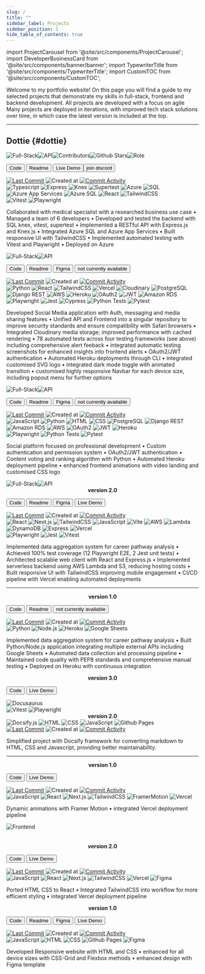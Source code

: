 ```yaml
---
slug: /
title: ""
sidebar_label: Projects
sidebar_position: 1
hide_table_of_contents: true
---
```


import ProjectCarousel from '@site/src/components/ProjectCarousel';
import DeveloperBusinessCard from '@site/src/components/banner/banner';
import TypewriterTitle from '@site/src/components/TypewriterTitle';
import CustomTOC from '@site/src/components/CustomTOC';

<DeveloperBusinessCard />

Welcome to my portfolio website! On this page you will find a guide to my selected projects that demonstrate my skills in full-stack, frontend and backend development. All projects are developed with a focus on agile Many projects are deployed in iterations, with improved tech stack solutions over time, in which case the latest version is included at the top.

<CustomTOC />

***

## Dottie {#dottie}

<div className="header-badges">
<img src="https://img.shields.io/badge/Full--Stack-1C1C1C" alt="Full-Stack" /><img src="https://img.shields.io/badge/API-1C1C1C" alt="API" /><img src="https://img.shields.io/github/contributors/lmcrean/dottie" alt="Contributors" /><img src="https://img.shields.io/github/stars/lmcrean/dottie" alt="Github Stars" /><img src="https://img.shields.io/badge/Role-SQL_&_Express_lead,_Code_Reviewer-blue" alt="Role" />
</div>

<section>

<ProjectCarousel projectKey="dottie" />

</section>  

<section>

<a href="https://github.com/lmcrean/dottie" target="_blank"><button className="code-btn"><i className="fa fa-code"></i> Code </button></a> <a href="https://github.com/lmcrean/dottie" target="_blank"><button className="readme-btn"><i className="fa fa-book"></i> Readme </button></a> <a href="https://dottie-lmcreans-projects.vercel.app/" target="_blank"><button className="live-demo-btn"><i className="fa fa-play"></i> Live Demo </button></a><a href="https://discord.gg/FRxFFgU4cq" target="_blank"><button className="discord-btn"><i className="fa fa-brands fa-discord"></i> join discord </button></a>

<div className="github-badges"></div>
<a href="https://github.com/lmcrean/dottie"><img src="https://img.shields.io/github/last-commit/lmcrean/dottie?color=blue" alt="Last Commit" /></a>
<img src="https://img.shields.io/github/created-at/lmcrean/dottie?color=blue" alt="Created at" />
<a href="https://github.com/lmcrean/dottie/commits/main"><img src="https://img.shields.io/github/commit-activity/t/lmcrean/dottie?color=blue" alt="Commit Activity" /></a>
</div>

<div className="tech-badges">
<img src="https://img.shields.io/badge/Typescript-1C1C1C?&logo=typescript&logoColor=white" alt="Typescript" />
<img src="https://img.shields.io/badge/Express-1C1C1C?&logo=express&logoColor=white" alt="Express" />
<img src="https://img.shields.io/badge/Knex-1C1C1C?&logo=knex&logoColor=white" alt="Knex" />
<img src="https://img.shields.io/badge/Supertest-1C1C1C?&logo=supertest&logoColor=white" alt="Supertest" />
<img src="https://img.shields.io/badge/Azure-1C1C1C?&logo=windows&logoColor=white" alt="Azure" />
<img src="https://img.shields.io/badge/SQL-1C1C1C?&logo=sql&logoColor=white" alt="SQL" />
<img src="https://img.shields.io/badge/Azure_App_Services-1C1C1C?&logo=windows&logoColor=white" alt="Azure App Services" />
<img src="https://img.shields.io/badge/Azure_SQL-1C1C1C?&logo=windows&logoColor=white" alt="Azure SQL" />
<img src="https://img.shields.io/badge/React-1C1C1C?&logo=react&logoColor=white" alt="React" />
<img src="https://img.shields.io/badge/TailwindCSS-1C1C1C?&logo=tailwind-css&logoColor=white" alt="TailwindCSS" />
</div>

<div className="test-badges">
<img src="https://img.shields.io/badge/Vitest-303_Passed-blue?style=flat-square&logo=vitest&logoColor=white" alt="Vitest" />
<img src="https://img.shields.io/badge/Playwright-40_Passed-blue?style=flat-square&logo=playwright&logoColor=white" alt="Playwright" />
</div>

Collaborated with medical specialist with a researched business use case • Managed a team of 6 developers • Developed and tested the backend with SQL knex, vitest, supertest • Implemented a RESTful API with Express.js and Knex.js • Integrated Azure SQL and Azure App Services • Built responsive UI with TailwindCSS • Implemented automated testing with Vitest and Playwright • Deployed on Azure

</section>



<div className="screenshot-project-element">

<TypewriterTitle text="Odyssey" level="h2" className="project-title" id="odyssey" delay={300} speed={100} />

<div className="header-badges">
<img src="https://img.shields.io/badge/Full--Stack-1C1C1C" alt="Full-Stack" /><img src="https://img.shields.io/badge/API-1C1C1C" alt="API" />
</div>

<section>

<ProjectCarousel projectKey="odyssey" />

<section>

<a href="https://github.com/lmcrean/odyssey-api" target="_blank"><button className="code-btn"><i className="fa fa-code"></i> Code </button></a> <a href="https://odyssey-docs.lauriecrean.dev" target="_blank"><button className="readme-btn"><i className="fa fa-book"></i> Readme </button></a> <a href="https://www.figma.com/design/E9mOo72sSEqIjSplAMipFE/Odyssey?node-id=0-1&t=90jvE8D1JwHqgqVY-1" target="_blank"><button className="figma-btn"><i className="fa fa-brands fa-figma"></i> Figma </button></a> <button className="live-demo-btn"><i className="fa fa-lock"></i> not currently available </button>

<div className="github-badges">
<a href="https://github.com/lmcrean/odyssey-api"><img src="https://img.shields.io/github/last-commit/lmcrean/odyssey-api?color=blue" alt="Last Commit" /></a>
<img src="https://img.shields.io/github/created-at/lmcrean/odyssey-api?color=blue" alt="Created at" />
<a href="https://github.com/lmcrean/odyssey-api/commits/main"><img src="https://img.shields.io/github/commit-activity/t/lmcrean/odyssey-api?color=blue" alt="Commit Activity" /></a>
</div>

<div className="tech-badges">
<img src="https://img.shields.io/badge/Python-1C1C1C?&logo=python&logoColor=white" alt="Python" />
<img src="https://img.shields.io/badge/React-1C1C1C?&logo=react&logoColor=white" alt="React" />
<img src="https://img.shields.io/badge/TailwindCSS-1C1C1C?&logo=tailwind-css&logoColor=white" alt="TailwindCSS" />
<img src="https://img.shields.io/badge/Vercel-1C1C1C?&logo=vercel&logoColor=white" alt="Vercel" />
<img src="https://img.shields.io/badge/Cloudinary-1C1C1C?&logo=cloudinary&logoColor=white" alt="Cloudinary" />
<img src="https://img.shields.io/badge/PostgreSQL-1C1C1C?&logo=postgresql&logoColor=white" alt="PostgreSQL" />
<img src="https://img.shields.io/badge/Django_REST-1C1C1C?&logo=django&logoColor=white" alt="Django REST" />
<img src="https://img.shields.io/badge/AWS-1C1C1C?&logo=amazon&logoColor=white" alt="AWS" />
<img src="https://img.shields.io/badge/Heroku-1C1C1C?&logo=heroku&logoColor=white" alt="Heroku" />
<img src="https://img.shields.io/badge/OAuth2-1C1C1C?&logo=oauth&logoColor=white" alt="OAuth2" />
<img src="https://img.shields.io/badge/JWT-1C1C1C?&logo=json-web-token&logoColor=white" alt="JWT" />
<img src="https://img.shields.io/badge/Amazon_RDS-1C1C1C?&logo=amazon&logoColor=white" alt="Amazon RDS" />
</div>

<div className="test-badges">
<img src="https://img.shields.io/badge/Playwright-32_Passed-blue?style=flat-square&logo=playwright&logoColor=white" alt="Playwright" />
<img src="https://img.shields.io/badge/Jest-5_Passed-blue?style=flat-square&logo=jest&logoColor=white" alt="Jest" />
<img src="https://img.shields.io/badge/Cypress-3_passed-blue?style=flat-square&logo=cypress&logoColor=white" alt="Cypress" />
<img src="https://img.shields.io/badge/Python-38_Passed-blue?style=flat-square&logo=python&logoColor=white" alt="Python Tests" />
<img src="https://img.shields.io/badge/Pytest-20_Passed-blue?style=flat-square&logo=pytest&logoColor=white" alt="Pytest" />
</div>

Developed Social Media application with Auth, messaging and media sharing features • Unified API and Frontend into a singular repository to improve security standards and ensure compatibility with Safari browsers • Integrated Cloudinary media storage; improved performance with cached rendering • 78 automated tests across four testing frameworks (see above) including comprehensive alert feeback • integrated automatic testing screenshots for enhanced insights into frontend alerts • OAuth2/JWT authentication • Automated Heroku deployments through CLI • integrated customised SVG logo • integrated dark mode toggle with animated transition  • customised highly responsive Navbar for each device size, including popout menu for further options 

</section>
</section>

</div>


<TypewriterTitle text="Coach Matrix" level="h2" className="project-title" id="coach-matrix" delay={200} speed={90} />

<div className="header-badges">
<img src="https://img.shields.io/badge/Full--Stack-1C1C1C" alt="Full-Stack" /><img src="https://img.shields.io/badge/API-1C1C1C" alt="API" />
</div>

<section>

<ProjectCarousel projectKey="coachmatrix" />

<section>

<a href="https://github.com/lmcrean/coach-matrix" target="_blank"><button className="code-btn"><i className="fa fa-code"></i> Code </button></a> <a href="https://github.com/lmcrean/coach-matrix" target="_blank"><button className="readme-btn"><i className="fa fa-book"></i> Readme </button></a> <a href="https://www.figma.com/design/jXT4Bi1WXVwYG4daO3Yczi/Coach-Matrix?node-id=1-89&t=J0AI0eKKLWvVg5Lj-1" target="_blank"><button className="figma-btn"><i className="fa fa-brands fa-figma"></i> Figma </button></a> <button className="live-demo-btn"><i className="fa fa-lock"></i> not currently available </button>

<div className="github-badges">
<a href="https://github.com/lmcrean/coach-matrix"><img src="https://img.shields.io/github/last-commit/lmcrean/coach-matrix?color=blue" alt="Last Commit" /></a>
<img src="https://img.shields.io/github/created-at/lmcrean/coach-matrix?color=blue" alt="Created at" />
<a href="https://github.com/lmcrean/coach-matrix/commits/main"><img src="https://img.shields.io/github/commit-activity/t/lmcrean/coach-matrix?color=blue" alt="Commit Activity" /></a>
</div>

<div className="tech-badges">
<img src="https://img.shields.io/badge/JavaScript-1C1C1C?&logo=javascript&logoColor=white" alt="JavaScript" />
<img src="https://img.shields.io/badge/Python-1C1C1C?&logo=python&logoColor=white" alt="Python" />
<img src="https://img.shields.io/badge/HTML-1C1C1C?&logo=html5&logoColor=white" alt="HTML" />
<img src="https://img.shields.io/badge/CSS-1C1C1C?&logo=css3&logoColor=white" alt="CSS" />
<img src="https://img.shields.io/badge/PostgreSQL-1C1C1C?&logo=postgresql&logoColor=white" alt="PostgreSQL" />
<img src="https://img.shields.io/badge/Django_REST-1C1C1C?&logo=django&logoColor=white" alt="Django REST" />
<img src="https://img.shields.io/badge/Amazon_RDS-1C1C1C?&logo=amazon&logoColor=white" alt="Amazon RDS" />
<img src="https://img.shields.io/badge/AWS-1C1C1C?&logo=amazon&logoColor=white" alt="AWS" />
<img src="https://img.shields.io/badge/OAuth2-1C1C1C?&logo=python&logoColor=white" alt="OAuth2" />
<img src="https://img.shields.io/badge/JWT-1C1C1C?&logo=json&logoColor=white" alt="JWT" />
<img src="https://img.shields.io/badge/Heroku-1C1C1C?&logo=heroku&logoColor=white" alt="Heroku" />
</div>

<div className="test-badges">
<img src="https://img.shields.io/badge/Playwright-3_Passed-blue?style=flat-square&logo=playwright&logoColor=white" alt="Playwright" />
<img src="https://img.shields.io/badge/Python-4_Passed-blue?style=flat-square&logo=python&logoColor=white" alt="Python Tests" />
<img src="https://img.shields.io/badge/Pytest-6_Passed-blue?style=flat-square&logo=pytest&logoColor=white" alt="Pytest" />
</div>

Social platform focused on professional development • Custom authentication and permission system • OAuth2/JWT authentication • Content voting and ranking algorithm with Python • Automated Heroku deployment pipeline  • enhanced frontend animations with video landing and customised CSS logo 

</section>
</section>



<TypewriterTitle text="Steam Report" level="h2" className="project-title" id="steam-report" delay={250} speed={110} />

<div className="header-badges">
<img src="https://img.shields.io/badge/Full--Stack-1C1C1C" alt="Full-Stack" /><img src="https://img.shields.io/badge/API-1C1C1C" alt="API" />
</div>

<section>

<ProjectCarousel projectKey="steamreport" />

<section>

<center><b>version 2.0</b><br/></center>

<a href="https://github.com/lmcrean/steam-report-mern" target="_blank"><button className="code-btn"><i className="fa fa-code"></i> Code </button></a> <a href="https://steamreport-docs.lauriecrean.dev" target="_blank"><button className="readme-btn"><i className="fa fa-book"></i> Readme </button></a> <a href="https://www.figma.com/design/r3srLkPpbnMviUOIZeNjk7/Steam-Report?node-id=0-1&t=FBS5ZDxiWmtVBPeq-1" target="_blank"><button className="figma-btn"><i className="fa fa-brands fa-figma"></i> Figma </button></a> <a href="https://steamreport.lauriecrean.dev" target="_blank"><button className="live-demo-btn"><i className="fa fa-play"></i> Live Demo </button></a>

<div className="github-badges">
<a href="https://github.com/lmcrean/steam-report-mern"><img src="https://img.shields.io/github/last-commit/lmcrean/steam-report-mern?color=blue" alt="Last Commit" /></a>
<img src="https://img.shields.io/github/created-at/lmcrean/steam-report-mern?color=blue" alt="Created at" />
<a href="https://github.com/lmcrean/steam-report-mern/commits/main"><img src="https://img.shields.io/github/commit-activity/t/lmcrean/steam-report-mern?color=blue" alt="Commit Activity" /></a>
</div>

<div className="tech-badges">
<img src="https://img.shields.io/badge/React-1C1C1C?&logo=react&logoColor=white" alt="React" />
<img src="https://img.shields.io/badge/Next.js-1C1C1C?&logo=next.js&logoColor=white" alt="Next.js" />
<img src="https://img.shields.io/badge/TailwindCSS-1C1C1C?&logo=tailwind-css&logoColor=white" alt="TailwindCSS" />
<img src="https://img.shields.io/badge/JavaScript-1C1C1C?&logo=javascript&logoColor=white" alt="JavaScript" />
<img src="https://img.shields.io/badge/Vite-1C1C1C?&logo=vite&logoColor=white" alt="Vite" />
<img src="https://img.shields.io/badge/AWS-1C1C1C?&logo=amazon&logoColor=white" alt="AWS" />
<img src="https://img.shields.io/badge/Lambda-1C1C1C?&logo=amazon&logoColor=white" alt="Lambda" />
<img src="https://img.shields.io/badge/DynamoDB-1C1C1C?&logo=amazon&logoColor=white" alt="DynamoDB" />
<img src="https://img.shields.io/badge/Express-1C1C1C?&logo=express&logoColor=white" alt="Express" />
<img src="https://img.shields.io/badge/Vercel-1C1C1C?&logo=vercel&logoColor=white" alt="Vercel" />
</div>

<div className="test-badges">
<img src="https://img.shields.io/badge/Playwright-12_Passed-blue?style=flat-square&logo=playwright&logoColor=white" alt="Playwright" />
<img src="https://img.shields.io/badge/Jest-2_Passed-blue?style=flat-square&logo=jest&logoColor=white" alt="Jest" />
<img src="https://img.shields.io/badge/Vitest-19_Passed-blue?style=flat-square&logo=vitest&logoColor=white" alt="Vitest" />
</div>

  Implemented data aggregation system for career pathway analysis •  Achieved 100% test coverage (12 Playwright E2E, 2 Jest unit tests) • Architected scalable web client with React and Express.js • Implemented serverless backend using AWS Lambda and S3, reducing hosting costs • Built responsive UI with TailwindCSS improving mobile engagement • CI/CD pipeline with Vercel enabling automated deployments

<hr />

<center><b>version 1.0</b><br/></center>
  
<a href="https://github.com/lmcrean/steam-report" target="_blank"><button className="code-btn"><i className="fa fa-code"></i> Code </button></a> <a href="https://github.com/lmcrean/steam-report" target="_blank"><button className="readme-btn"><i className="fa fa-book"></i> Readme </button></a> <button className="live-demo-btn"><i className="fa fa-lock"></i> not currently available </button>

<div className="github-badges">
<a href="https://github.com/lmcrean/steam-report"><img src="https://img.shields.io/github/last-commit/lmcrean/steam-report?color=blue" alt="Last Commit" /></a>
<img src="https://img.shields.io/github/created-at/lmcrean/steam-report?color=blue" alt="Created at" />
<a href="https://github.com/lmcrean/steam-report/commits/main"><img src="https://img.shields.io/github/commit-activity/t/lmcrean/steam-report?color=blue" alt="Commit Activity" /></a>
</div>

<div className="tech-badges">
<img src="https://img.shields.io/badge/Python-1C1C1C?&logo=python&logoColor=white" alt="Python" />
<img src="https://img.shields.io/badge/Node.js-1C1C1C?&logo=node.js&logoColor=white" alt="Node.js" />
<img src="https://img.shields.io/badge/Heroku-1C1C1C?&logo=heroku&logoColor=white" alt="Heroku" />
<img src="https://img.shields.io/badge/Google_Sheets-1C1C1C?&logo=google-sheets&logoColor=white" alt="Google Sheets" />
</div>

 Implemented data aggregation system for career pathway analysis • Built Python/Node.js application integrating multiple external APIs including Google Sheets • Automated data collection and processing pipeline • Maintained code quality with PEP8 standards and comprehensive manual testing • Deployed on Heroku with continuous integration


</section>
</section>


<TypewriterTitle text="Laurie Crean" level="h2" className="project-title" id="laurie-crean" delay={350} speed={95} />

<ProjectCarousel projectKey="lauriecrean" />

<center><b>version 3.0</b></center>

<a href="https://github.com/lmcrean/lauriecrean_nextjs" target="_blank"><button className="code-btn"><i className="fa fa-code"></i> Code </button></a> <a href="https://lauriecrean.dev" target="_blank"><button className="live-demo-btn"><i className="fa fa-play"></i> Live Demo </button></a>

<div className="tech-badges">
<img src="https://img.shields.io/badge/Docusaurus-1C1C1C?&logo=docusaurus&logoColor=white" alt="Docusaurus" />
</div>

<div className="test-badges">
<img src="https://img.shields.io/badge/Vitest-33_Passed-blue?style=flat-square&logo=vitest&logoColor=white" alt="Vitest" />
<img src="https://img.shields.io/badge/Playwright-12_Passed-blue?style=flat-square&logo=playwright&logoColor=white" alt="Playwright" />
</div>

<center><b>version 2.0</b></center>

<div className="tech-badges">
<img src="https://img.shields.io/badge/Docsify.js-1C1C1C?&logo=docsify&logoColor=white" alt="Docsify.js" />
<img src="https://img.shields.io/badge/HTML-1C1C1C?&logo=html5&logoColor=white" alt="HTML" />
<img src="https://img.shields.io/badge/CSS-1C1C1C?&logo=css3&logoColor=white" alt="CSS" />
<img src="https://img.shields.io/badge/JavaScript-1C1C1C?&logo=javascript&logoColor=white" alt="JavaScript" />
<img src="https://img.shields.io/badge/Github_Pages-1C1C1C?&logo=github&logoColor=white" alt="Github Pages" />
</div>

<div className="github-badges">
<a href="https://github.com/lmcrean/lauriecrean_nextjs"><img src="https://img.shields.io/github/last-commit/lmcrean/lauriecrean_nextjs?color=blue" alt="Last Commit" /></a>
<img src="https://img.shields.io/github/created-at/lmcrean/lauriecrean_nextjs?color=blue" alt="Created at" />
<a href="https://github.com/lmcrean/lauriecrean_nextjs/commits/main"><img src="https://img.shields.io/github/commit-activity/t/lmcrean/lauriecrean_nextjs?color=blue" alt="Commit Activity" /></a>
</div>

Simplified project with Docsify framework for converting markdown to HTML, CSS and Javascript, providing better maintainability.

<hr />
<center><b>version 1.0</b></center>

<a href="https://github.com/lmcrean/lauriecrean" target="_blank"><button className="code-btn"><i className="fa fa-code"></i> Code </button></a> <a href="https://lauriecrean-nextjs-dlpcywpcu-lmcreans-projects.vercel.app/" target="_blank"><button className="live-demo-btn"><i className="fa fa-play"></i> Live Demo </button></a>

<div className="github-badges">
<a href="https://github.com/lmcrean/lauriecrean"><img src="https://img.shields.io/github/last-commit/lmcrean/lauriecrean?color=blue" alt="Last Commit" /></a>
<img src="https://img.shields.io/github/created-at/lmcrean/lauriecrean?color=blue" alt="Created at" />
<a href="https://github.com/lmcrean/lauriecrean/commits/main"><img src="https://img.shields.io/github/commit-activity/t/lmcrean/lauriecrean?color=blue" alt="Commit Activity" /></a>
</div>

<div className="tech-badges">
<img src="https://img.shields.io/badge/JavaScript-1C1C1C?&logo=javascript&logoColor=white" alt="JavaScript" />
<img src="https://img.shields.io/badge/React-1C1C1C?&logo=react&logoColor=white" alt="React" />
<img src="https://img.shields.io/badge/Next.js-1C1C1C?&logo=next.js&logoColor=white" alt="Next.js" />
<img src="https://img.shields.io/badge/TailwindCSS-1C1C1C?&logo=tailwind-css&logoColor=white" alt="TailwindCSS" />
<img src="https://img.shields.io/badge/FramerMotion-1C1C1C?&logo=framer&logoColor=white" alt="FramerMotion" />
<img src="https://img.shields.io/badge/Vercel-1C1C1C?&logo=vercel&logoColor=white" alt="Vercel" />
</div> 

Dynamic animations with Framer Motion • integrated Vercel deployment pipeline

<TypewriterTitle text="Hoverboard" level="h2" className="project-title" id="hoverboard" delay={400} speed={105} />

<div className="header-badges">
<img src="https://img.shields.io/badge/Frontend-1C1C1C" alt="Frontend" />
</div><br />

<ProjectCarousel projectKey="hoverboard" />
      
<br />

<center><b>version 2.0</b></center>

<a href="https://github.com/lmcrean/hoverboard-react" target="_blank"><button className="code-btn"><i className="fa fa-code"></i> Code </button></a> <a href="https://hoverboard-react.vercel.app/" target="_blank"><button className="live-demo-btn"><i className="fa fa-play"></i> Live Demo </button></a>

<div className="github-badges">
<a href="https://github.com/lmcrean/hoverboard-react"><img src="https://img.shields.io/github/last-commit/lmcrean/hoverboard-react?color=blue" alt="Last Commit" /></a>
<img src="https://img.shields.io/github/created-at/lmcrean/hoverboard-react?color=blue" alt="Created at" />
<a href="https://github.com/lmcrean/hoverboard-react/commits/main"><img src="https://img.shields.io/github/commit-activity/t/lmcrean/hoverboard-react?color=blue" alt="Commit Activity" /></a>
</div>

<div className="tech-badges">
<img src="https://img.shields.io/badge/JavaScript-1C1C1C?&logo=javascript&logoColor=white" alt="JavaScript" />
<img src="https://img.shields.io/badge/React-1C1C1C?&logo=react&logoColor=white" alt="React" />
<img src="https://img.shields.io/badge/Next.js-1C1C1C?&logo=next.js&logoColor=white" alt="Next.js" />
<img src="https://img.shields.io/badge/TailwindCSS-1C1C1C?&logo=tailwind-css&logoColor=white" alt="TailwindCSS" />
<img src="https://img.shields.io/badge/Vercel-1C1C1C?&logo=vercel&logoColor=white" alt="Vercel" />
<img src="https://img.shields.io/badge/Figma-1C1C1C?&logo=figma&logoColor=white" alt="Figma" />
</div>

Ported HTML CSS to React • Integrated TailwindCSS into workflow for more efficient styling • integrated Vercel deployment pipeline

<center><b>version 1.0</b></center>

<a href="https://github.com/lmcrean/hoverboard" target="_blank"><button className="code-btn"><i className="fa fa-code"></i> Code </button></a> <a href="https://github.com/lmcrean/hoverboard" target="_blank"><button className="readme-btn"><i className="fa fa-book"></i> Readme </button></a> <a href="https://www.figma.com/design/W7mEdTvxLgNZTvh1ODiuwD/HOVERBOARD?node-id=0-1&t=KLNqBhNcdgTvlq8M-1" target="_blank"> <button className="figma-btn"><i className="fa fa-brands fa-figma"></i> Figma </button></a> <a href="https://lmcrean.github.io/Hoverboard/" target="_blank"><button className="live-demo-btn"><i className="fa fa-play"></i> Live Demo </button></a>

<div className="github-badges">
<a href="https://github.com/lmcrean/hoverboard"><img src="https://img.shields.io/github/last-commit/lmcrean/hoverboard?color=blue" alt="Last Commit" /></a>
<img src="https://img.shields.io/github/created-at/lmcrean/hoverboard?color=blue" alt="Created at" />
<a href="https://github.com/lmcrean/hoverboard/commits/main"><img src="https://img.shields.io/github/commit-activity/t/lmcrean/hoverboard?color=blue" alt="Commit Activity" /></a>
</div>

<div className="tech-badges">
<img src="https://img.shields.io/badge/JavaScript-1C1C1C?&logo=javascript&logoColor=white" alt="JavaScript" />
<img src="https://img.shields.io/badge/HTML-1C1C1C?&logo=html5&logoColor=white" alt="HTML" />
<img src="https://img.shields.io/badge/CSS-1C1C1C?&logo=css3&logoColor=white" alt="CSS" />
<img src="https://img.shields.io/badge/Github_Pages-1C1C1C?&logo=github&logoColor=white" alt="Github Pages" />
<img src="https://img.shields.io/badge/Figma-1C1C1C?&logo=figma&logoColor=white" alt="Figma" />
</div>

Developed Responsive website with HTML and CSS • enhanced for all device sizes with CSS-Grid and Flexbox methods • enhanced design with Figma template








